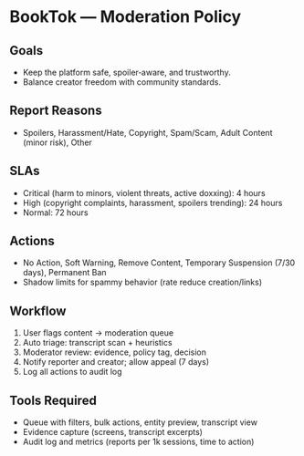 # BookTok — Moderation Policy

## Goals
- Keep the platform safe, spoiler‑aware, and trustworthy.
- Balance creator freedom with community standards.

## Report Reasons
- Spoilers, Harassment/Hate, Copyright, Spam/Scam, Adult Content (minor risk), Other

## SLAs
- Critical (harm to minors, violent threats, active doxxing): 4 hours
- High (copyright complaints, harassment, spoilers trending): 24 hours
- Normal: 72 hours

## Actions
- No Action, Soft Warning, Remove Content, Temporary Suspension (7/30 days), Permanent Ban
- Shadow limits for spammy behavior (rate reduce creation/links)

## Workflow
1. User flags content → moderation queue
2. Auto triage: transcript scan + heuristics
3. Moderator review: evidence, policy tag, decision
4. Notify reporter and creator; allow appeal (7 days)
5. Log all actions to audit log

## Tools Required
- Queue with filters, bulk actions, entity preview, transcript view
- Evidence capture (screens, transcript excerpts)
- Audit log and metrics (reports per 1k sessions, time to action)
